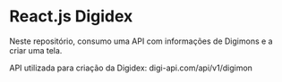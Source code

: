 # React.js Digidex

Neste repositório, consumo uma API com informações de Digimons e a criar uma tela. 

API utilizada para criação da Digidex: digi-api.com/api/v1/digimon

